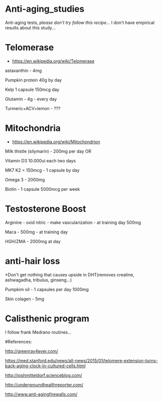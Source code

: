 # Anti-aging_studies
Anti-aging tests,  *please don't try follow this recipe...*
I don't have empirical results about this study... 

# Telomerase 
- https://en.wikipedia.org/wiki/Telomerase


astaxanthin  - 4mg

Pumpkin protein 40g by day

Kelp 1 capsule 150mcg day

Glutamin - 4g - every day

Turmeric+ACV+lemon - ???


# Mitochondria 
- https://en.wikipedia.org/wiki/Mitochondrion

Milk thistle (silymarin) - 200mg per day  OR  

Vitamin D3 10.000ui each two days

MK7 K2 = 150mcg - 1 capsule by day

Omega 3 - 2000mg

Biotin - 1 capsule 5000mcg per week


# Testosterone Boost
Arginine - oxid nitric - make vascularization -  at training day 500mg

Maca - 500mg - at training day 

HGH/ZMA - 2000mg at day

# anti-hair loss
*Don't get nothing that causes upside in DHT(removes creatine, ashwagadha, tribulus, ginseng...)


Pumpkim oil - 1 capsules per day 1000mg

Skin colagen - 5mg


# Calisthenic program 
I follow frank Medrano routines...

#References:

http://greenray4ever.com/

https://med.stanford.edu/news/all-news/2015/01/telomere-extension-turns-back-aging-clock-in-cultured-cells.html

http://joshmitteldorf.scienceblog.com/

http://undergroundhealthreporter.com/

http://www.anti-agingfirewalls.com/
